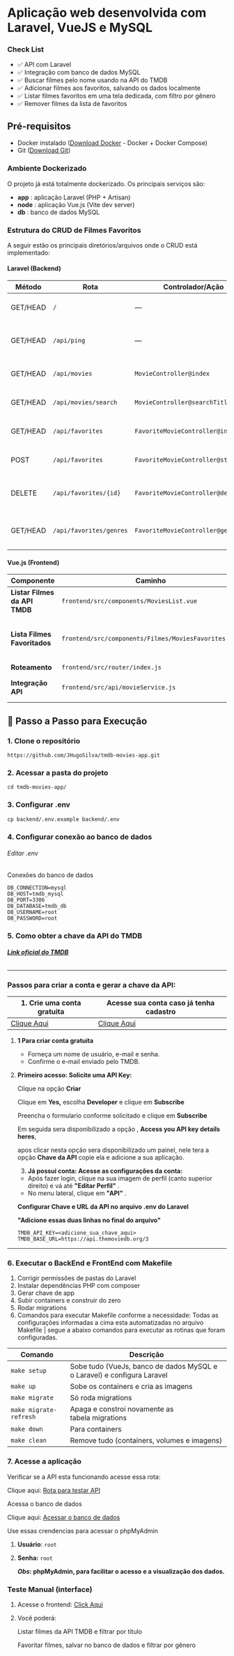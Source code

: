 # **Aplicação web desenvolvida com Laravel, VueJS e MySQL**

### **Check List**

* ✅ API com Laravel
* ✅ Integração com banco de dados MySQL
* ✅ Buscar filmes pelo nome usando na API do TMDB
* ✅ Adicionar filmes aos favoritos, salvando os dados localmente
* ✅ Listar filmes favoritos em uma tela dedicada, com filtro por gênero
* ✅ Remover filmes da lista de favoritos

## **Pré-requisitos**

* Docker instalado ([Download Docker](https://www.docker.com/get-started) - Docker + Docker Compose)
* Git ([Download Git](https://git-scm.com/downloads))

### Ambiente Dockerizado

O projeto já está totalmente dockerizado. Os principais serviços são:

* **app** : aplicação Laravel (PHP + Artisan)
* **node** : aplicação Vue.js (Vite dev server)
* **db** : banco de dados MySQL

### Estrutura do CRUD de Filmes Favoritos

A seguir estão os principais diretórios/arquivos onde o CRUD está implementado:

#### Laravel (Backend)

| Método  | Rota                      | Controlador/Ação                    | Descrição                                    |
| -------- | ------------------------- | ------------------------------------- | ---------------------------------------------- |
| GET/HEAD | `/`                     | —                                    | Rota raiz da aplicação (sem implementação) |
| GET/HEAD | `/api/ping`             | —                                    | Rota de teste de conectividade (ping)          |
| GET/HEAD | `/api/movies`           | `MovieController@index`             | Lista filmes populares da API do TMDB          |
| GET/HEAD | `/api/movies/search`    | `MovieController@searchTitle`       | Busca filmes por título via TMDB              |
| GET/HEAD | `/api/favorites`        | `FavoriteMovieController@index`     | Lista todos os filmes favoritados              |
| POST     | `/api/favorites`        | `FavoriteMovieController@store`     | Adiciona um filme aos favoritos                |
| DELETE   | `/api/favorites/{id}`   | `FavoriteMovieController@destroy`   | Remove um filme dos favoritos (por ID)         |
| GET/HEAD | `/api/favorites/genres` | `FavoriteMovieController@getGenres` | Lista os gêneros dos filmes favoritados       |

#### Vue.js (Frontend)

| Componente                          | Caminho                                                | Descrição                                 |
| ----------------------------------- | ------------------------------------------------------ | ------------------------------------------- |
| **Listar Filmes da API TMDB** | `frontend/src/components/MoviesList.vue`             | Lista os filmes da API                      |
| **Lista Filmes Favoritados**  | `frontend/src/components/Filmes/MoviesFavorites.vue` | Lista os filmes favoritados salvos no banco |
| **Roteamento**                | `frontend/src/router/index.js`                       | Rotas SPA                                   |
| **Integração API**          | `frontend/src/api/movieService.js`                   | Comunicação com a API Laravel             |

## 🚀 **Passo a Passo para Execução**

### 1. Clone o repositório

```
https://github.com/JHugoSilva/tmdb-movies-app.git
```

### 2. Acessar a pasta do projeto

```
cd tmdb-movies-app/
```

### 3. Configurar .env

```
cp backend/.env.example backend/.env
```

### 4. Configurar conexão ao banco de dados

###### *Editar .env* 

Conexões do banco de dados

```
DB_CONNECTION=mysql
DB_HOST=tmdb_mysql
DB_PORT=3306
DB_DATABASE=tmdb_db
DB_USERNAME=root
DB_PASSWORD=root
```

### **5. Como obter a chave da API do TMDB**

###### **[Link oficial do TMDB](https://www.themoviedb.org)**

---

### Passos para criar a conta e gerar a chave da API:

| 1. Crie uma conta gratuita                    | Acesse sua conta caso já tenha cadastro     |
| --------------------------------------------- | -------------------------------------------- |
| [Clique Aqui](https://www.themoviedb.org/signup) | [Clique Aqui](https://www.themoviedb.org/login) |


1. **1 Para criar conta gratuita**

   * Forneça um nome de usuário, e-mail e senha.
   * Confirme o e-mail enviado pelo TMDB.

2. **Primeiro acesso: Solicite uma API Key:**

   Clique na opção **Criar**

   Clique em **Yes,** escolha **Developer** e clique em **Subscribe**

   Preencha o formulario conforme solicitado e clique em **Subscribe**

   Em seguida sera disponibilizado a opção , **Access you API key details heres**,

   apos clicar nesta opção sera disponibilizado um painel, nele tera a opção **Chave da API** copie ela e adicione a sua aplicação.

   3. **Já possui conta: Acesse as configurações da conta:**

   * Após fazer login, clique na sua imagem de perfil (canto superior direito) e vá até  **"Editar Perfil"** .
   * No menu lateral, clique em  **"API"** .

   ****Configurar Chave e URL da API no arquivo .env do Laravel****

   **"Adicione essas duas linhas no final do arquivo"**

   ```
   TMDB_API_KEY=<adicione_sua_chave_aqui>
   TMDB_BASE_URL=https://api.themoviedb.org/3

   ```

---

### 6. Executar o BackEnd e FrontEnd com Makefile

1. Corrigir permissões de pastas do Laravel
2. Instalar dependências PHP com composer
3. Gerar chave de app
4. Subir containers e construir do zero
5. Rodar migrations
6. Comandos para executar Makefile conforme a necessidade: Todas as configurações informadas a cima esta automatizadas no arquivo Makefile | segue a abaixo comandos para executar as rotinas que foram configuradas.

| Comando                  | Descrição                                                             |
| ------------------------ | ----------------------------------------------------------------------- |
| `make setup`           | Sobe tudo (VueJs, banco de dados MySQL e o Laravel) e configura Laravel |
| `make up`              | Sobe os containers e cria as imagens                                    |
| `make migrate`         | Só roda migrations                                                     |
| `make migrate-refresh` | Apaga e constroi novamente as tabela migrations                        |
| `make down `           | Para containers                                                         |
| `make clean`           | Remove tudo (containers, volumes e imagens)                             |

### 7. Acesse a aplicação

Verificar se a API esta funcionando acesse essa rota:

Clique aqui: [Rota para testar API](http://localhost:8088/api/ping)

Acessa o banco de dados

Clique aqui: [Acessar o banco de dados](http://localhost:8081/index.php)

Use essas crendencias para acessar o phpMyAdmin

1. **Usuário**: `root`
2. **Senha:** `root`
   
   ***Obs*: phpMyAdmin, para facilitar o acesso e a visualização dos dados.**

### Teste Manual (interface)

1. Acesse o frontend: [Click Aqui](http://localhost:5177/)
2. Você poderá:

   Listar filmes da API TMDB e filtrar por título

   Favoritar filmes, salvar no banco de dados e filtrar por gênero
